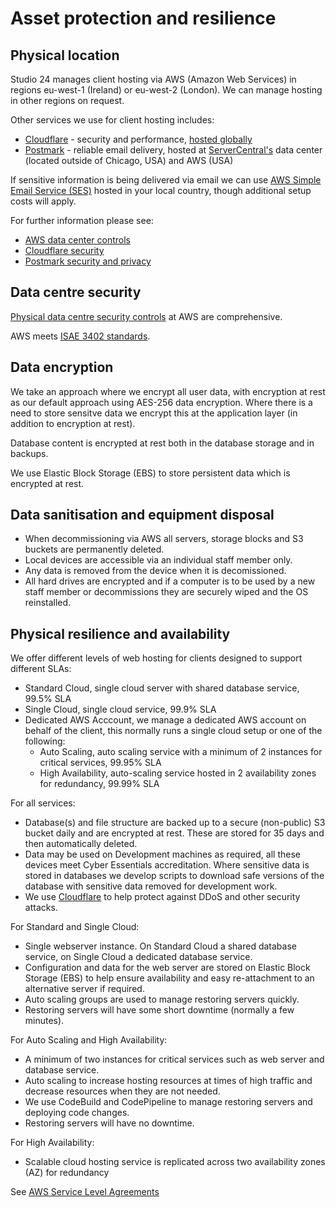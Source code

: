 # Asset protection and resilience

## Physical location

Studio 24 manages client hosting via AWS (Amazon Web Services) in regions eu-west-1 (Ireland) or eu-west-2 (London). We can manage hosting in other regions on request.

Other services we use for client hosting includes:

* [Cloudflare](https://www.cloudflare.com/) - security and performance, [hosted globally](https://www.cloudflare.com/network/)
* [Postmark](https://postmarkapp.com/) - reliable email delivery, hosted at [ServerCentral's](https://www.servercentral.com/data-centers) data center (located outside of Chicago, USA) and AWS (USA)

If sensitive information is being delivered via email we can use [AWS Simple Email Service (SES)](https://aws.amazon.com/ses/) hosted in your local country, though additional setup costs will apply.

For further information please see:
* [AWS data center controls](https://aws.amazon.com/compliance/data-center/controls/)
* [Cloudflare security](https://www.cloudflare.com/security/)
* [Postmark security and privacy](https://postmarkapp.com/eu-privacy#security-and-privacy)

## Data centre security

[Physical data centre security controls](https://aws.amazon.com/compliance/data-center/controls/) at AWS are comprehensive.

AWS meets [ISAE 3402 standards](https://docs.aws.amazon.com/whitepapers/latest/introduction-aws-security/compliance.html). 

## Data encryption

We take an approach where we encrypt all user data, with encryption at rest as our default approach using AES-256 data encryption. Where there is a need to store sensitve data we encrypt this at the application layer (in addition to encryption at rest).

Database content is encrypted at rest both in the database storage and in backups.

We use Elastic Block Storage (EBS) to store persistent data which is encrypted at rest.

## Data sanitisation and equipment disposal

* When decommissioning via AWS all servers, storage blocks and S3 buckets are permanently deleted.
* Local devices are accessible via an individual staff member only. 
* Any data is removed from the device when it is decomissioned. 
* All hard drives are encrypted and if a computer is to be used by a new staff member or decommissions they are securely wiped and the OS reinstalled.

## Physical resilience and availability

We offer different levels of web hosting for clients designed to support different SLAs:

* Standard Cloud, single cloud server with shared database service, 99.5% SLA
* Single Cloud, single cloud service, 99.9% SLA
* Dedicated AWS Acccount, we manage a dedicated AWS account on behalf of the client, this normally runs a single cloud setup or one of the following:
    * Auto Scaling, auto scaling service with a minimum of 2 instances for critical services, 99.95% SLA
    * High Availability, auto-scaling service hosted in 2 availability zones for redundancy, 99.99% SLA

For all services:

* Database(s) and file structure are backed up to a secure (non-public) S3 bucket daily and are encrypted at rest. These are stored for 35 days and then automatically deleted.
* Data may be used on Development machines as required, all these devices meet Cyber Essentials accreditation. Where sensitive data is stored in databases we develop scripts to download safe versions of the database with sensitive data removed for development work.
* We use [Cloudflare](https://www.cloudflare.com/application-security/) to help protect against DDoS and other security attacks.

For Standard and Single Cloud:

* Single webserver instance. On Standard Cloud a shared database service, on Single Cloud a dedicated database service.
* Configuration and data for the web server are stored on Elastic Block Storage (EBS) to help ensure availability and easy re-attachment to an alternative server if required.
* Auto scaling groups are used to manage restoring servers quickly.
* Restoring servers will have some short downtime (normally a few minutes).

For Auto Scaling and High Availability:

* A minimum of two instances for critical services such as web server and database service.
* Auto scaling to increase hosting resources at times of high traffic and decrease resources when they are not needed. 
* We use CodeBuild and CodePipeline to manage restoring servers and deploying code changes.
* Restoring servers will have no downtime.

For High Availability:

* Scalable cloud hosting service is replicated across two availability zones (AZ) for redundancy

See [AWS Service Level Agreements](https://aws.amazon.com/legal/service-level-agreements/?aws-sla-cards.sort-by=item.additionalFields.serviceNameLower&aws-sla-cards.sort-order=asc&awsf.tech-category-filter=*all)
